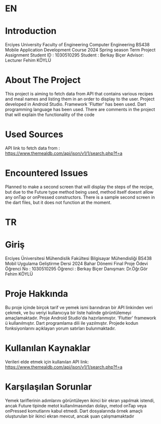 # EN

# Introduction
Erciyes University 
Faculty of Engineering
Computer Engineering
BS438 Mobile Application Development Course 2024 Spring season Term Project Assignment
Student ID : 1030510295 
Student : Berkay Biçer
Advisor: Lecturer Fehim KÖYLÜ

# About The Project
This project is aiming to fetch data from API that contains various recipes and meal names and listing them in an order to display to the user. 
Project developed in Android Studio.
Framework 'Flutter' has been used. 
Dart programming language has been used.
There are comments in the project that will explain the functionality of the code

# Used Sources
API link to fetch data from : https://www.themealdb.com/api/json/v1/1/search.php?f=a

# Encountered Issues 
Planned to make a second screen that will display the steps of the recipe, but due to the Future type method being used, method itself doesnt allow any onTap or onPressed constructors. There is a sample second screen in the dart files, but it does not function at the moment.

# TR 

# Giriş
Erciyes Üniversitesi
Mühendislik Fakültesi
Bilgisayar Mühendisliği
BS438 Mobil Uygulama Geliştirme Dersi 2024 Bahar Dönemi Final Proje Ödevi
Öğrenci No : 1030510295 
Öğrenci : Berkay Biçer
Danışman: Dr.Öğr.Gör Fehim KÖYLÜ

# Proje Hakkında
Bu proje içinde birçok tarif ve yemek ismi barındıran bir API linkinden veri çekmek, ve bu veriyi kullanıcıya bir liste halinde görüntülemeyi amaçlamaktadır.
Proje Android Studio'da hazırlanmıştır.
'Flutter' framework ü kullanılmıştır.
Dart programlama dili ile yazılmıştır.
Projede kodun fonksiyonlarını açıklayan yorum satırları bulunmaktadır.

# Kullanılan Kaynaklar
Verileri elde etmek için kullanılan API link: https://www.themealdb.com/api/json/v1/1/search.php?f=a

# Karşılaşılan Sorunlar
Yemek tariflerinin adımlarını görüntüleyen ikinci bir ekran yapılmak istendi, ancak Future tipinde metot kullanılmasından dolayı, metod onTap veya onPressed komutlarını kabul etmedi. Dart dosyalarında örnek amaçlı oluşturulan bir ikinci ekran mevcut, ancak şuan çalışmamaktadır
